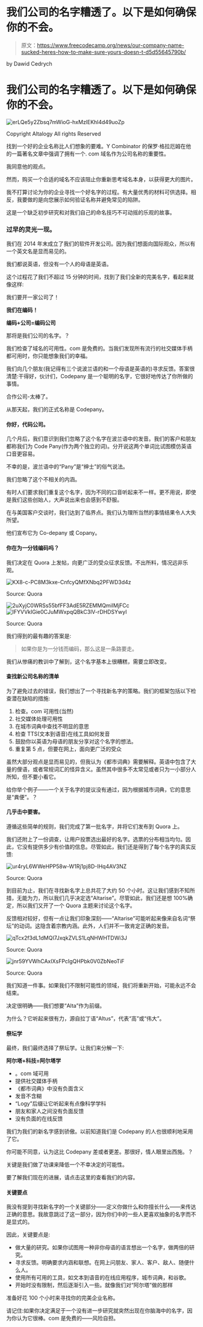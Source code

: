 # 我们公司的名字糟透了。以下是如何确保你的不会。

> 原文：<https://www.freecodecamp.org/news/our-company-name-sucked-heres-how-to-make-sure-yours-doesn-t-d5d55645790b/>

by Dawid Cedrych

# 我们公司的名字糟透了。以下是如何确保你的不会。

![erLQe5y2Zbsq7mWioG-hxMzlEKhl4d49uoZp](img/a7f0d9652ca36ac9d728767c9d21ce6c.png)

Copyright Altalogy All rights Reserved

找到一个好的企业名称比人们想象的要难。Y Combinator 的保罗·格拉厄姆在他的一篇著名文章中强调了拥有一个. com 域名作为公司名称的重要性。

我同意他的观点。

然而，购买一个合适的域名不应该阻止你重新思考域名本身，以获得更大的图片。

我不打算讨论为你的企业寻找一个好名字的过程。有大量优秀的材料可供选择。相反，我要做的是向您展示如何验证名称并避免常见的陷阱。

这是一个缺乏初步研究和对我们自己的命名技巧不可动摇的乐观的故事。

### 过早的灵光一现。

我们在 2014 年末成立了我们的软件开发公司。因为我们想面向国际观众，所以有一个英文名是显而易见的。

我们都说英语，但没有一个人的母语是英语。

这个过程花了我们不超过 15 分钟的时间，找到了我们全新的完美名字，看起来就像这样:

我们要开一家公司了！

**我们在编码！**

**编码+公司=编码公司**

那将是我们公司的名字。？

我们检查了域名的可用性。com 是免费的。当我们发现所有流行的社交媒体手柄都可用时，你只能想象我们的幸福。

我们向几个朋友(我记得有三个说波兰语的和一个母语是英语的)寻求反馈。答案很清楚:干得好，伙计们，Codepany 是一个聪明的名字，它很好地传达了你所做的事情。

合作公司-太棒了。

从那天起，我们的正式名称是 Codepany。

#### 你好，代码公司。

几个月后，我们意识到我们忽略了这个名字在波兰语中的发音。我们的客户和朋友都称我们为 Code Pany(作为两个独立的词)。分开说这两个单词比试图模仿英语口音更容易。

不幸的是，波兰语中的“Pany”是“绅士”的俗气说法。

我们忽略了这个不相关的内涵。

有时人们要求我们重复这个名字，因为不同的口音听起来不一样。更不用说，即使是我们这些创始人，大声说出来也会感到不舒服。

在与美国客户交谈时，我们达到了临界点。我们认为理所当然的事情结果令人大失所望。

他们宣布它为 Co-depany 或 Copany。

#### 你在为一分钱编码吗？

我们决定在 Quora 上发帖，向更广泛的受众征求反馈。不出所料，情况远非乐观。

![KX8-c-PC8M3kxe-CnfcyQMfXNbq2PFWD3d4z](img/c1adbf318e8f55009c16c461db22241b.png)

Source: Quora

![2uXyjC0WRSs55bfFF3AdE5RZEMMQmiIMjFCc](img/53f79bf8b39db37d6248233d4897ea99.png)![IFYVVkIGie0CJuMWxpqQBkC3lV-rDHDSYwyI](img/ad81123b13509326570131c562acab92.png)

Source: Quora

我们得到的最有趣的答案是:

> 如果你是为一分钱而编码，那么这是一条路要走。

我们从惨痛的教训中了解到，这个名字基本上很糟糕，需要立即改变。

#### 查找新公司名称的清单

为了避免过去的错误，我们想出了一个寻找新名字的策略。我们的框架包括以下检查潜在缺陷的措施:

1.  检查。com 可用性(当然)
2.  社交媒体处理可用性
3.  在城市词典中查找不明显的意思
4.  检查 TTS(文本到语音)在线工具如何发音
5.  鼓励你以英语为母语的朋友分享对这个名字的想法。
6.  重复第 5 点，但要在网上，面向更广泛的受众

虽然大部分观点是显而易见的，但我认为《都市词典》需要解释。英语中包含了大量的俚语，或者常规词汇的怪异含义。虽然其中很多不太常见或者只为一小部分人所知，但不要小看它。

给你举个例子——一个关于名字的提议没有通过，因为根据城市词典，它的意思是“粪便”。？

#### 几乎击中要害。

遵循这些简单的规则，我们完成了第一批名字，并将它们发布到 Quora 上。

我们还附上了一份调查，让用户投票选出最好的名字。选票的分布相当均匀。因此，它没有提供多少有价值的信息。尽管如此，我们还是得到了每个名字的真实反馈:

![ur4ryL6WWeHPP58w-W1Rj1pj8D-IHq4AV3NZ](img/7b098aa5660f111d93870f4e2749acf4.png)

Source: Quora

到目前为止，我们在寻找新名字上总共花了大约 50 个小时。这让我们感到不知所措，无能为力，所以我们几乎决定选“Altarise”。尽管如此，我们还是想 100%确定，所以我们又开了一个 Quora 主题来讨论这个名字。

反馈相对较好，但有一点让我们印象深刻——“Altarise”可能听起来像来自名词“祭坛”的动词。这隐含着宗教内涵。此外，人们并不一致肯定正确的发音。

![qTcx2f3dL1dMQI7JxqkZVLS1LqNHWHTDWi3J](img/c1682ce3131cf588a5a9ebb45d044f9e.png)

Source: Quora

![jnr59YVWhCAxIXsFPcIgQHPbk0V0ZbNeoTiF](img/62f7b1fed4a795a17d00abe84ec7a03c.png)

Source: Quora

我们知道一件事。如果我们不限制可能性的领域，我们将重新开始，可能永远不会结束。

决定很明确——我们想要“Alta”作为前缀。

为什么？它听起来很有力，源自拉丁语“Altus”，代表“高”或“伟大”。

#### 祭坛学

最终，我们最终选择了祭坛学。让我们来分解一下:

**阿尔塔+科技=阿尔塔学**

*   。com 域可用
*   提供社交媒体手柄
*   《都市词典》中没有负面含义
*   发音不含糊
*   “Logy”后缀让它听起来有点像科学学科
*   朋友和家人之间没有负面反馈
*   没有负面的在线反馈

我们为我们的新名字感到骄傲。以前知道我们是 Codepany 的人也很顺利地采用了它。

你可能不同意，认为这比 Codepany 差或者更差。那很好，情人眼里出西施。？

关键是我们做了功课来降低一个不幸决定的可能性。

要了解我们现在的进展，请点击这里的查看我们的内容。

#### 关键要点

我没有提到寻找新名字的一个关键部分——定义你做什么和你擅长什么——来传达正确的意思。我故意跳过了这一部分，因为你们中的一些人更喜欢抽象的名字而不是显式的。

因此，关键要点是:

*   做大量的研究。如果你试图用一种非你母语的语言想出一个名字，做两倍的研究。
*   寻求反馈。明确要求内涵和联想。在网上问朋友、家人、客户、敌人、随便什么人。
*   使用所有可用的工具，如文本到语音的在线应用程序，城市词典，和谷歌。
*   开始时没有限制，然后逐渐引入一些。就像我们对“阿尔塔”做的那样

准备好花 100 个小时来寻找你的完美企业名称。

请记住:如果你决定满足于一个没有进一步研究就突然出现在你脑海中的名字，因为你认为它很棒。com 是免费的——风险自担。